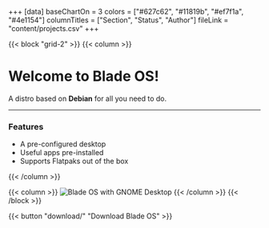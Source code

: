 +++
[data]
baseChartOn = 3
colors = ["#627c62", "#11819b", "#ef7f1a", "#4e1154"]
columnTitles = ["Section", "Status", "Author"]
fileLink = "content/projects.csv"
+++

{{< block "grid-2" >}}
{{< column >}}

# Welcome to **Blade OS**!

A distro based on **Debian** for all you need to do.

---
### Features
* A pre-configured desktop
* Useful apps pre-installed
* Supports Flatpaks out of the box

{{< /column >}}

{{< column >}}
![Blade OS with GNOME Desktop](/images/docs/v24/gnome-desktop.png)
{{< /column >}}
{{< /block >}}

{{< button "download/" "Download Blade OS" >}}